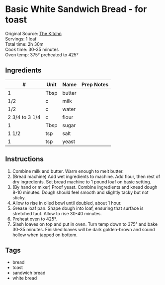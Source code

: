 # Basic White Sandwich Bread - for toast

Original Source: [The Kitchn](http://www.thekitchn.com/how-to-make-basic-white-sandwich-bread-cooking-lessons-from-the-kitchn-166588)  
Servings: 1 loaf  
Total time: 2h 30m  
Cook time: 30-35 minutes  
Oven temp: 375° preheated to 425°  

## Ingredients  
| # | Unit | Name  | Prep Notes |
|---| ---- | ----  | ---------- |
| 1 | Tbsp | butter | |
| 1/2 | c | milk |  |
| 1/2 | c | water |  |
| 2 3/4 to 3 1/4 | c | flour |  |
| 1 | Tbsp | sugar |  |
| 1 1/2 | tsp | salt |  |
| 1 | tsp | yeast |  |

## Instructions
1. Combine milk and butter. Warm enough to melt butter.
2. (Bread machine) Add wet ingredients to machine. Add flour, then rest of dry ingredients. Set bread machine to 1 pound loaf on basic setting.
3. (By hand or mixer) Proof yeast. Combine ingredients and knead dough 8-10 minutes. Dough should feel smooth and slightly tacky but not sticky.
4. Allow to rise in oiled bowl until doubled, about 1 hour.
5. Grease loaf pan. Shape dough into loaf, ensuring that surface is stretched taut. Allow to rise 30-40 minutes.
6. Preheat oven to 425°.
7. Slash loaves on top and put in oven. Turn temp down to 375° and bake 30-35 minutes. Finished loaves will be dark golden-brown and sound hollow when tapped on bottom.


## Tags
* bread
* toast
* sandwich bread
* white bread